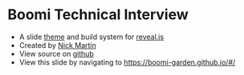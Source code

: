 # Boomi Technical Interview
- A slide [theme](https://github.com/julie-ng/tidy-revealjs) and build system for [reveal.js](https://github.com/hakimel/reveal.js)
- Created by [Nick Martin](https://github.com/nmartin84/)
- View source on [github](https://github.com/boomi-garden/boomi-garden.github.io)
- View this slide by navigating to https://boomi-garden.github.io/#/